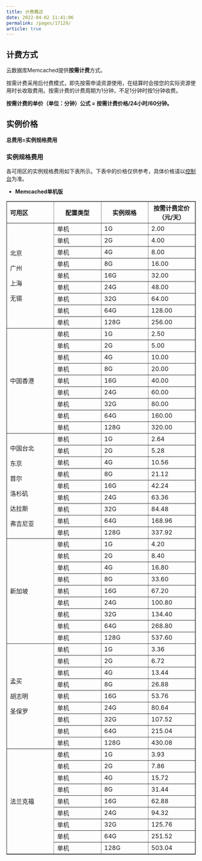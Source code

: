 ```yaml
---
title: 计费概述
date: 2022-04-02 11:41:06
permalink: /pages/17129/
article: true
---
```


## 计费方式

云数据库Memcached提供**按需计费**方式。

按需计费采用后付费模式，即先按需申请资源使用，在结算时会按您的实际资源使用时长收取费用。按需计费的计费周期为1分钟，不足1分钟时按1分钟收费。

**按需计费的单价（单位：分钟）公式 =  按需计费价格/24小时/60分钟。**

## 实例价格

**总费用=实例规格费用**

### 实例规格费用

各可用区的实例规格费用如下表所示。下表中的价格仅供参考，具体价格请以[控制台]()为准。

- **Memcached单机版**

<table width="95%" border="1" cellpadding="2" cellspacing="1">
    <thead>
        <tr>
            <th align="left" width="25%">可用区</th>
            <th width="25%">配置类型</th>
            <th width="25%">实例规格</th>
            <th width="25%">按需计费定价（元/天）</th>
        </tr>
    </thead>
    <tbody>
         <tr>
            <td rowspan="9">
                <p>北京</p>
                <p>广州</p>
                <p>上海</p>
                <p>无锡</p>
            </td>
            <td>单机</td>
            <td>1G</td>
            <td>2.00</td>
         </tr>
         <tr>
            <td>单机</td>
            <td>2G</td>
            <td>4.00</td>
         </tr>
        <tr>
            <td>单机</td>
            <td>4G</td>
            <td>8.00</td>
         </tr>
         <tr>
            <td>单机</td>
            <td>8G</td>
            <td>16.00</td>
         </tr>
        <tr>
            <td>单机</td>
            <td>16G</td>
            <td>32.00</td>
         </tr>
        <tr>
            <td>单机</td>
            <td>24G</td>
            <td>48.00</td>
         </tr>
        <tr>
            <td>单机</td>
            <td>32G</td>
            <td>64.00</td>
         </tr>
        <tr>
            <td>单机</td>
            <td>64G</td>
            <td>128.00</td>
         </tr>
        <tr>
            <td>单机</td>
            <td>128G</td>
            <td>256.00</td>
         </tr>
         <tr>
            <td rowspan="9">
                <p>中国香港</p>
            </td>
            <td>单机</td>
            <td>1G</td>
            <td>2.50</td>
         </tr>
         <tr>
            <td>单机</td>
            <td>2G</td>
            <td>5.00</td>
         </tr>
        <tr>
            <td>单机</td>
            <td>4G</td>
            <td>10.00</td>
         </tr>
         <tr>
            <td>单机</td>
            <td>8G</td>
            <td>20.00</td>
         </tr>
        <tr>
            <td>单机</td>
            <td>16G</td>
            <td>40.00</td>
         </tr>
        <tr>
            <td>单机</td>
            <td>24G</td>
            <td>60.00</td>
         </tr>
        <tr>
            <td>单机</td>
            <td>32G</td>
            <td>80.00</td>
         </tr>
        <tr>
            <td>单机</td>
            <td>64G</td>
            <td>160.00</td>
         </tr>
        <tr>
            <td>单机</td>
            <td>128G</td>
            <td>320.00</td>
         </tr>
        <tr>
            <td rowspan="9">
                <p>中国台北</p>
                <p>东京</p>
                <p>首尔</p>
                <p>洛杉矶</p>
                <p>达拉斯</p>
                <p>弗吉尼亚</p>
            </td>
            <td>单机</td>
            <td>1G</td>
            <td>2.64</td>
         </tr>
         <tr>
            <td>单机</td>
            <td>2G</td>
            <td>5.28</td>
         </tr>
        <tr>
            <td>单机</td>
            <td>4G</td>
            <td>10.56</td>
         </tr>
         <tr>
            <td>单机</td>
            <td>8G</td>
            <td>21.12</td>
         </tr>
        <tr>
            <td>单机</td>
            <td>16G</td>
            <td>42.24</td>
         </tr>
        <tr>
            <td>单机</td>
            <td>24G</td>
            <td>63.36</td>
         </tr>
        <tr>
            <td>单机</td>
            <td>32G</td>
            <td>84.48</td>
         </tr>
        <tr>
            <td>单机</td>
            <td>64G</td>
            <td>168.96</td>
         </tr>
        <tr>
            <td>单机</td>
            <td>128G</td>
            <td>337.92</td>
         </tr>
        <tr>
            <td rowspan="9">
                <p>新加坡</p>
            </td>
            <td>单机</td>
            <td>1G</td>
            <td>4.20</td>
         </tr>
         <tr>
            <td>单机</td>
            <td>2G</td>
            <td>8.40</td>
         </tr>
        <tr>
            <td>单机</td>
            <td>4G</td>
            <td>16.80</td>
         </tr>
         <tr>
            <td>单机</td>
            <td>8G</td>
            <td>33.60</td>
         </tr>
        <tr>
            <td>单机</td>
            <td>16G</td>
            <td>67.20</td>
         </tr>
        <tr>
            <td>单机</td>
            <td>24G</td>
            <td>100.80</td>
         </tr>
        <tr>
            <td>单机</td>
            <td>32G</td>
            <td>134.40</td>
         </tr>
        <tr>
            <td>单机</td>
            <td>64G</td>
            <td>268.80</td>
         </tr>
        <tr>
            <td>单机</td>
            <td>128G</td>
            <td>537.60</td>
         </tr>
        <tr>
            <td rowspan="9">
                <p>孟买</p>
                <p>胡志明</p>
                <p>圣保罗</p>
            </td>
            <td>单机</td>
            <td>1G</td>
            <td>3.36</td>
         </tr>
         <tr>
            <td>单机</td>
            <td>2G</td>
            <td>6.72</td>
         </tr>
        <tr>
            <td>单机</td>
            <td>4G</td>
            <td>13.44</td>
         </tr>
         <tr>
            <td>单机</td>
            <td>8G</td>
            <td>26.88</td>
         </tr>
        <tr>
            <td>单机</td>
            <td>16G</td>
            <td>53.76</td>
         </tr>
        <tr>
            <td>单机</td>
            <td>24G</td>
            <td>80.64</td>
         </tr>
        <tr>
            <td>单机</td>
            <td>32G</td>
            <td>107.52</td>
         </tr>
        <tr>
            <td>单机</td>
            <td>64G</td>
            <td>215.04</td>
         </tr>
        <tr>
            <td>单机</td>
            <td>128G</td>
            <td>430.08</td>
         </tr>
         <tr>
            <td rowspan="9">
                <p>法兰克福</p>
            </td>
            <td>单机</td>
            <td>1G</td>
            <td>3.93</td>
         </tr>
         <tr>
            <td>单机</td>
            <td>2G</td>
            <td>7.86</td>
         </tr>
        <tr>
            <td>单机</td>
            <td>4G</td>
            <td>15.72</td>
         </tr>
         <tr>
            <td>单机</td>
            <td>8G</td>
            <td>31.44</td>
         </tr>
        <tr>
            <td>单机</td>
            <td>16G</td>
            <td>62.88</td>
         </tr>
        <tr>
            <td>单机</td>
            <td>24G</td>
            <td>94.32</td>
         </tr>
        <tr>
            <td>单机</td>
            <td>32G</td>
            <td>125.76</td>
         </tr>
        <tr>
            <td>单机</td>
            <td>64G</td>
            <td>251.52</td>
         </tr>
        <tr>
            <td>单机</td>
            <td>128G</td>
            <td>503.04</td>
         </tr>
    </tbody>
</table>

   